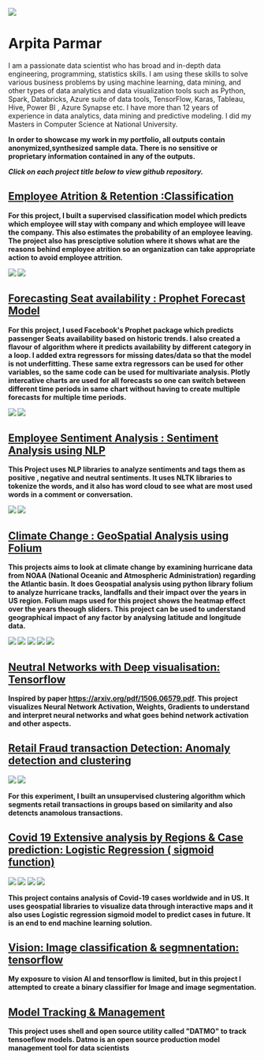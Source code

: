 
![](/images/githubprofile.jpeg) 

# Arpita Parmar

I am a passionate data scientist who has broad and in-depth data engineering, programming, statistics skills. I am using these skills to solve various business problems by using machine learning, data mining, and other types of data analytics and data visualization tools such as Python, Spark, Databricks, Azure suite of data tools, TensorFlow, Karas, Tableau, Hive, Power BI , Azure Synapse etc. 
I have more than 12 years of experience in data analytics, data mining and predictive modeling. I did my Masters in Computer Science at National University.

<b>In order to showcase my work in my portfolio, all outputs contain anonymized,synthesized sample data. There is no sensitive or proprietary information contained in any of the outputs.<b>

*Click on each project title below to view github repository.*
## [Employee Atrition & Retention :Classification](https://github.com/ArpitaisAn0maly/SentimentAnalysis)


For this project, I built a supervised classification model which predicts which employee will stay with company and which employee will leave the company. This also estimates the probability of an employee leaving. The project also has presciptive solution where it shows what are the reasons behind employee atrition so an organization can take appropriate action to avoid employee attrition. 

![](images/confusionmatrix.png)
![](images/TurnOverManager.png)

## [Forecasting Seat availability : Prophet Forecast Model](https://github.com/ArpitaisAn0maly/Machine-Learning-Forecasting)

For this project, I used Facebook's Prophet package which predicts passenger Seats availability based on historic trends. I also created a flavour of algorithm where it predicts availability by different category in a loop. I added extra regressors for missing dates/data so that the model is not underfitting. These same extra regressors can be used for other variables, so the same code can be used for multivariate analysis. Plotly intercative charts are used for all forecasts so one can switch between different time periods in same chart without having to create multiple forecasts for multiple time periods.

![](images/TrendForecast.png)
![](images/TrendForecastComponent.png)

## [Employee Sentiment Analysis : Sentiment Analysis using NLP](https://github.com/ArpitaisAn0maly/SentimentAnalysis)

This Project uses NLP libraries to analyze sentiments and tags them as positive , negative and neutral sentiments. It uses NLTK libraries to tokenize the words, and it also has word cloud to see what are most used words in a comment or conversation.

![](images/SentEmp.png)
![](images/wordcloud.png)

## [Climate Change : GeoSpatial Analysis using Folium](https://github.com/ArpitaisAn0maly/GeospatialAnalysis_Folium)

This projects aims to look at climate change by examining hurricane data from NOAA (National Oceanic and Atmospheric Administration) regarding the Atlantic basin. It does Geospatial analysis using python library folium to analyze hurricane tracks, landfalls and their impact over the years in US region. Folium maps used for this project shows the heatmap effect over the years theough sliders. This project can be used to understand geographical impact of any factor by analysing latitude and longitude data. 

![](images/Hurricanetimelapse.png)
![](images/LandfallLocation.png)
![](images/HurricaneTotalVsLandfall.png)
![](images/climate1.png)
![](images/climate2.png)

## [Neutral Networks with Deep visualisation: Tensorflow](https://github.com/ArpitaisAn0maly/Vision_Deep_Learning_Visulisation)

Inspired by paper https://arxiv.org/pdf/1506.06579.pdf. This project visualizes Neural Network Activation, Weights, Gradients to understand and interpret neural networks and what goes behind network activation and other aspects.


## [Retail Fraud transaction Detection: Anomaly detection and clustering](https://github.com/ArpitaisAn0maly/Machine-Learning-AnomalyDetection)

![](images/t-SNE.png)
![](images/Fraud.png)

For this experiment, I built an unsupervised clustering algorithm which segments retail transactions in groups based on similarity and also detencts anamolous transactions.

## [Covid 19 Extensive analysis by Regions & Case prediction: Logistic Regression ( sigmoid function)](https://github.com/ArpitaisAn0maly/Machine-Learning-Covid19)

![](images/DailycasesByCountry.png)
![](images/CovidUSSituation.png)
![](images/CovidPredictionModel.png)
![](images/Fatalitiesgrowth.png)


This project contains analysis of Covid-19 cases worldwide and in US. It uses geospatial libraries to visualize data through interactive maps and it also uses Logistic regression sigmoid model to predict cases in future. It is an end to end machine learning solution.

## [Vision: Image classification & segmnentation: tensorflow](https://github.com/ArpitaisAn0maly/Vision-Cnn_Segmentation)

My exposure to vision AI and tensorflow is limited, but in this project I attempted to create a binary classifier for Image and image segmentation.

## [Model Tracking & Management ](https://github.com/ArpitaisAn0maly/Vision-Deep-Learning-Model-Tracking)

This project uses shell and open source utility called "DATMO" to track tensoeflow models. Datmo is an open source production model management tool for data scientists








<!---
ArpitaisAn0maly/ArpitaisAn0maly is a ✨ special ✨ repository because its `README.md` (this file) appears on your GitHub profile.
You can click the Preview link to take a look at your changes.
--->
